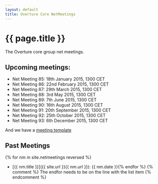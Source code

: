 ```yaml
---
layout: default
title: Overture Core NetMeetings
---
```


# {{ page.title }}

The Overture core group net meetings.

## Upcoming meetings:

* Net Meeting 85: 18th January 2015, 1300 CET
* Net Meeting 86: 22nd February 2015, 1300 CET
* Net Meeting 87: 29th March 2015, 1300 CET
* Net Meeting 88: 3rd May 2015, 1300 CET
* Net Meeting 89: 7th June 2015, 1300 CET
* Net Meeting 90: 16th August 2015, 1300 CET
* Net Meeting 91: 20th September 2015, 1300 CET
* Net Meeting 92: 25th October 2015, 1300 CET
* Net Meeting 93: 6th December 2015, 1300 CET

And we have a [meeting template](template.html)

## Past Meetings

{% for nm in site.netmeetings reversed %}
* [{{ nm.title }}]({{ site.url }}{{ nm.url }}): {{ nm.date }}{% endfor %}
{% comment %} The endfor needs to be on the line with the list item {% endcomment %}


